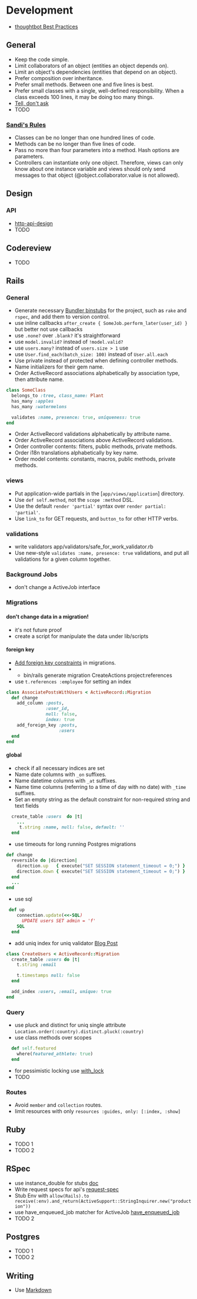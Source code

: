 # Development

* [thoughtbot Best Practices](https://github.com/thoughtbot/guides/blob/master/best-practices/README.md)

## General

* Keep the code simple.
* Limit collaborators of an object (entities an object depends on).
* Limit an object's dependencies (entities that depend on an object).
* Prefer composition over inheritance.
* Prefer small methods. Between one and five lines is best.
* Prefer small classes with a single, well-defined responsibility. When a class exceeds 100 lines, it may be doing too many things.
* [Tell, don't ask](http://robots.thoughtbot.com/post/27572137956/tell-dont-ask)
* TODO

### [Sandi's Rules](https://robots.thoughtbot.com/sandi-metz-rules-for-developers)

* Classes can be no longer than one hundred lines of code.
* Methods can be no longer than five lines of code.
* Pass no more than four parameters into a method. Hash options are parameters.
* Controllers can instantiate only one object. Therefore, views can only know about one instance variable and views should only send messages to that object (@object.collaborator.value is not allowed).


[Keep the code simple]: http://www.readability.com/~/ko2aqda2
## Design

### API

* [http-api-design](https://geemus.gitbooks.io/http-api-design/content/)
* TODO

## Codereview

* TODO

## Rails

### General

* Generate necessary [Bundler binstubs] for the project, such as `rake` and
  `rspec`, and add them to version control.
* use inline callbacks `after_create { SomeJob.perform_later(user_id) } ` but better not use callbacks
* use `.none?` over `.blank?` it's straightforward
* use `model.invalid?` instead of `!model.valid?`
* use `users.many?` instead of `users.size > 1` use 
* use `User.find_each(batch_size: 100)` instead of `User.all.each`
* Use private instead of protected when defining controller methods.
* Name initializers for their gem name.
* Order ActiveRecord associations alphabetically by association type, then
  attribute name. 
```ruby
class SomeClass
  belongs_to :tree, class_name: Plant
  has_many :apples
  has_many :watermelons

  validates :name, presence: true, uniqueness: true
end
```
* Order ActiveRecord validations alphabetically by attribute name.
* Order ActiveRecord associations above ActiveRecord validations.
* Order controller contents: filters, public methods, private methods.
* Order i18n translations alphabetically by key name.
* Order model contents: constants, macros, public methods, private methods.

### views 
* Put application-wide partials in the [`app/views/application`] directory.
* Use `def self.method`, not the `scope :method` DSL.
* Use the default `render 'partial'` syntax over `render partial: 'partial'`.
* Use `link_to` for GET requests, and `button_to` for other HTTP verbs.

[Bundler binstubs]: https://github.com/sstephenson/rbenv/wiki/Understanding-binstubs
### validations
* write validators app/validators/safe_for_work_validator.rb
* Use new-style `validates :name, presence: true` validations, and put all validations for a given column together.

### Background Jobs
* don't change a ActiveJob interface

### Migrations

#### don't change data in a migration!
- it's not future proof 
- create a script for manipulate the data under lib/scripts

#### foreign key
* [Add foreign key constraints][fkey] in migrations.
* * bin/rails generate migration CreateActions project:references
* use ` t.references :employee ` for setting an index
```ruby
class AssociatePostsWithUsers < ActiveRecord::Migration
  def change
    add_column :posts,
               :user_id,
               null: false,
               index: true
    add_foreign_key :posts,
                    :users
  end
end
```
#### global
* check if all necessary indices are set
* Name date columns with `_on` suffixes.
* Name datetime columns with `_at` suffixes.
* Name time columns (referring to a time of day with no date) with `_time`
  suffixes.
* Set an empty string as the default constraint for non-required string and text fields 
```ruby
  create_table :users  do |t|
    ...
     t.string :name, null: false, default: ''
  end
```
* use timeouts for long running Postgres migrations
```ruby
def change
  reversible do |direction|
    direction.up   { execute("SET SESSION statement_timeout = 0;") }
    direction.down { execute("SET SESSION statement_timeout = 0;") }
  end
  ...
end
```
* use sql
```ruby
 def up
    connection.update(<<-SQL)
      UPDATE users SET admin = 'f'
    SQL
  end
```
* add uniq index for uniq validator [Blog Post](https://robots.thoughtbot.com/the-perils-of-uniqueness-validations)
```ruby
class CreateUsers < ActiveRecord::Migration
  create_table :users do |t|
    t.string :email

    t.timestamps null: false
  end

  add_index :users, :email, unique: true
end
```


[fkey]: http://robots.thoughtbot.com/referential-integrity-with-foreign-keys

### Query

* use pluck and distinct for uniq single attribute `Location.order(:country).distinct.pluck(:country)`
* use class methods over scopes
```ruby
  def self.featured
    where(featured_athlete: true)
  end
```
*  for pessimistic locking use  [with_lock](https://github.com/rails/rails/blob/a913af96e0e46ca6637bca8f56282608628991eb/activerecord/lib/active_record/locking/pessimistic.rb#L61-L74)
* TODO  

### Routes
* Avoid `member` and `collection` routes.
* limit resources with only `resources :guides, only: [:index, :show]`


## Ruby

* TODO 1
* TODO 2

## RSpec

* use instance_double for stubs [doc](https://www.relishapp.com/rspec/rspec-mocks/v/3-0/docs/verifying-doubles/using-an-instance-double) 
* Write request specs for api's [request-spec](https://www.relishapp.com/rspec/rspec-rails/docs/request-specs/request-spec)
* Stub Env with `allow(Rails).to receive(:env).and_return(ActiveSupport::StringInquirer.new("production"))`
* use have_enqueued_job matcher for ActiveJob [have_enqueued_job](http://www.relishapp.com/rspec/rspec-rails/v/3-4/docs/matchers/have-enqueued-job-matcher)
* TODO 2

## Postgres

* TODO 1
* TODO 2

## Writing 

* Use [Markdown](https://github.com/adam-p/markdown-here/wiki/Markdown-Cheatsheet)

